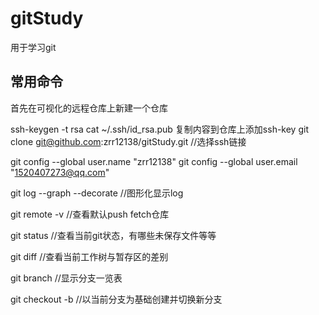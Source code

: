 # gitStudy

用于学习git

## 常用命令

首先在可视化的远程仓库上新建一个仓库

ssh-keygen -t rsa
cat ~/.ssh/id_rsa.pub
复制内容到仓库上添加ssh-key
git clone git@github.com:zrr12138/gitStudy.git  //选择ssh链接

git config --global user.name "zrr12138"
git config --global user.email "1520407273@qq.com"

git log --graph --decorate //图形化显示log

git remote -v //查看默认push fetch仓库

git status //查看当前git状态，有哪些未保存文件等等

git diff //查看当前工作树与暂存区的差别

git branch //显示分支一览表

git checkout -b //以当前分支为基础创建并切换新分支

